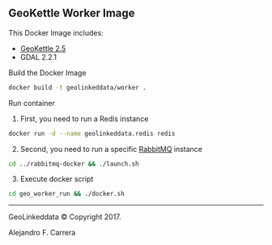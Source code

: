 ## GeoKettle Worker Image

This Docker Image includes:

 * [GeoKettle 2.5](../geokettle-docker)
 * GDAL 2.2.1

Build the Docker Image

```bash
docker build -t geolinkeddata/worker .
```

Run container

1. First, you need to run a Redis instance

```bash
docker run -d --name geolinkeddata.redis redis
```

2. Second, you need to run a specific [RabbitMQ](../rabbitmq-docker) instance

```bash
cd ../rabbitmq-docker && ./launch.sh
```

3. Execute docker script

```bash
cd geo_worker_run && ./docker.sh
```

---

GeoLinkeddata © Copyright 2017.

Alejandro F. Carrera

